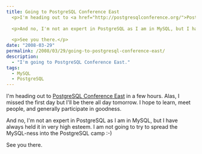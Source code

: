 ```yaml
---
title: Going to PostgreSQL Conference East
  <p>I'm heading out to <a href="http://postgresqlconference.org/">PostgreSQL Conference East</a> in a few hours.  Alas, I missed the first day but I'll be there all day tomorrow.  I hope to learn, meet people, and generally participate in goodness.</p>
  
  <p>And no, I'm not an expert in PostgreSQL as I am in MySQL, but I have always held it in very high esteem.  I am not going to try to spread the MySQL-ness into the PostgreSQL camp :-)</p>
  
  <p>See you there.</p>
date: "2008-03-29"
permalink: /2008/03/29/going-to-postgresql-conference-east/
description:
  - "I'm going to PostgreSQL Conference East."
tags:
  - MySQL
  - PostgreSQL
---
```

I'm heading out to [PostgreSQL Conference East][1] in a few hours. Alas, I missed the first day but I'll be there all day tomorrow. I hope to learn, meet people, and generally participate in goodness.

And no, I'm not an expert in PostgreSQL as I am in MySQL, but I have always held it in very high esteem. I am not going to try to spread the MySQL-ness into the PostgreSQL camp :-)

See you there.

 [1]: http://postgresqlconference.org/
